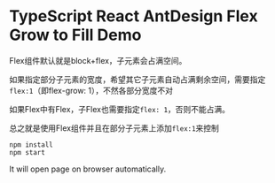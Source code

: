 TypeScript React AntDesign Flex Grow to Fill Demo
=================================

Flex组件默认就是block+flex，子元素会占满空间。

如果指定部分子元素的宽度，希望其它子元素自动占满剩余空间，需要指定`flex:1`（即flex-grow: 1），不然各部分宽度不对

如果Flex中有Flex，子Flex也需要指定`flex: 1`，否则不能占满。

总之就是使用Flex组件并且在部分子元素上添加`flex:1`来控制

```
npm install
npm start
```

It will open page on browser automatically.
